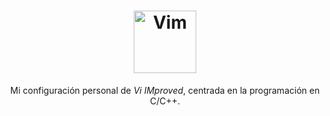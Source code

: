 <div align="center">
  <h1>
    <img src="https://cdn.freebiesupply.com/logos/large/2x/vim-logo-png-transparent.png" alt="Vim" width="100" height="100"/>
  </h1>
  Mi configuración personal de <i>Vi IMproved</i>, centrada en la programación en C/C++.
</div>
